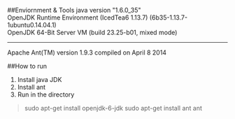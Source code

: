 ##Enviornment & Tools
java version "1.6.0_35"</br>
OpenJDK Runtime Environment (IcedTea6 1.13.7) (6b35-1.13.7-1ubuntu0.14.04.1)</br>
OpenJDK 64-Bit Server VM (build 23.25-b01, mixed mode)</br>
***
Apache Ant(TM) version 1.9.3 compiled on April 8 2014

##How to run
1. Install java JDK
2. Install ant
3. Run in the directory

>   sudo apt-get install openjdk-6-jdk
>   sudo apt-get install ant
>   ant


